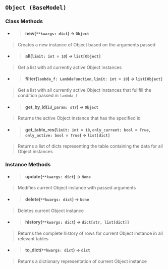 ## `Object (BaseModel)`
### Class Methods
- > #### **new(`**kwargs: dict`)** -> `Object`
> Creates a new instance of Object based on the arguments passed
- > #### **all(`limit: int = 10`)** -> `list[Object]`
> Get a list with all currently active Object instances
- > #### **filter(`lambda_f: LambdaFunction`, `limit: int = 10`)** -> `list[Object]`
> Get a list with all currently active Object instances that fullfill the condition passed in `lambda_f`
- > #### **get_by_id(`id_param: str`)** -> `Object`
> Returns the active Object instance that has the specified id
- > #### **get_table_res(`limit: int = 10`, `only_current: bool = True`, `only_active: bool = True`)** -> `list[dict]`
> Returns a list of dicts representing the table containing the data for all Object instances
### Instance Methods
- > #### **update(`**kwargs: dict`)** -> `None`
> Modifies current Object instance with passed arguments
- > #### **delete(`**kwargs: dict`)** -> `None`
> Deletes current Object instance
- > #### **history(`**kwargs: dict`)** -> `dict[str, list[dict]]`
> Returns the complete history of rows for current Object instance in all relevant tables
- > #### **to_dict(`**kwargs: dict`)** -> `dict`
> Returns a dictionary representation of current Object instance
